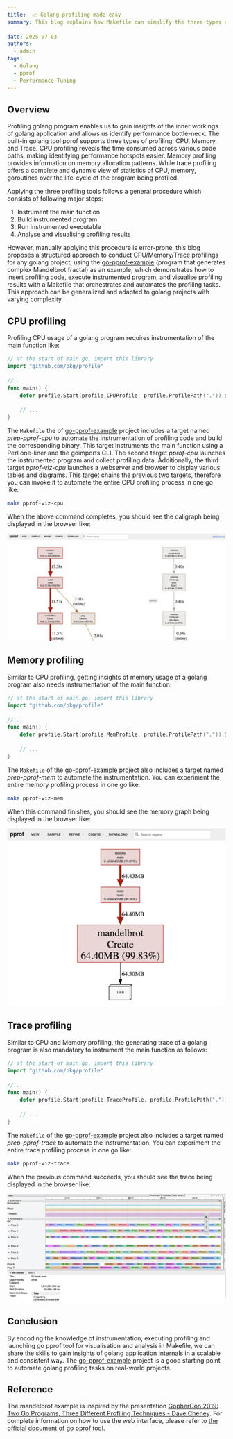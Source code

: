 ```yaml
---
title:  📈 Golang profiling made easy
summary: This blog explains how Makefile can simplify the three types of profilings, CPU, Memory and Trace, for golang programs using a mandelbrot fractal generation as example.

date: 2025-07-03
authors:
  - admin
tags:
  - Golang
  - pprof
  - Performance Tuning
---
```

## Overview

Profiling golang program enables us to gain insights of the inner workings of
golang application and allows us identify performance bottle-neck. The built-in
golang tool pprof supports three types of profiling: CPU, Memory, and Trace.
CPU profiling reveals the time consumed across various code paths, making
identifying performance hotspots easier. Memory profiling provides information
on memory allocation patterns. While trace profiling offers a complete and
dynamic view of statistics of CPU, memory, goroutines over the life-cycle of
the program being profiled.

Applying the three profiling tools follows a general procedure which consists
of following major steps:

1. Instrument the main function
2. Build instrumented program
3. Run instrumented executable
4. Analyse and visualising profiling results

However, manually applying this procedure is error-prone, this blog proposes a
structured approach to conduct CPU/Memory/Trace profilings for any golang
project, using the [go-pprof-example][2] (program that generates complex
Mandelbrot fractal) as an example, which demonstrates how to insert profiling
code, execute instrumented program, and visualise profiling results with a
Makefile that orchestrates and automates the profiling tasks. This approach can
be generalized and adapted to golang projects with varying complexity.

## CPU profiling

Profiling CPU usage of a golang program requires instrumentation of the main
function like:

~~~go
// at the start of main.go, import this library
import "github.com/pkg/profile"

//...
func main() {
	defer profile.Start(profile.CPUProfile, profile.ProfilePath(".")).Stop()

    // ...
}
~~~

The `Makefile` the of [go-pprof-example][2] project includes a target named
*prep-pprof-cpu* to automate the instrumentation of profiling code and build
the corresponding binary. This target instruments the main function using a
Perl one-liner and the goimports CLI. The second target *pprof-cpu* launches
the instrumented program and collect profiling data. Additionally, the third
target *pprof-viz-cpu* launches a webserver and browser to display various
tables and diagrams. This target chains the previous two targets, therefore you
can invoke it to automate the entire CPU profiling process in one go like:

~~~bash
make pprof-viz-cpu
~~~

When the above command completes, you should see the callgraph being displayed
in the browser like:

![Mandelbrot CPU profiling visuals](images/mandelbrot-cpu-pprof.jpg)

## Memory profiling

Similar to CPU profiling, getting insights of memory usage of a golang program
also needs instrumentation of the main function:

~~~go
// at the start of main.go, import this library
import "github.com/pkg/profile"

//...
func main() {
	defer profile.Start(profile.MemProfile, profile.ProfilePath(".")).Stop()

    // ...
}
~~~

The `Makefile` of the [go-pprof-example][2] project also includes a target
named *prep-pprof-mem* to automate the instrumentation. You can experiment the
entire memory profiling process in one go like:

~~~bash
make pprof-viz-mem
~~~

When this command finishes, you should see the memory graph being displayed
in the browser like:

![Mandelbrot Memory visuals](images/mandelbrot-mem-pprof.jpg)

## Trace profiling

Similar to CPU and Memory profiling, the generating trace of a golang program
is also mandatory to instrument the main function as follows:

~~~go
// at the start of main.go, import this library
import "github.com/pkg/profile"

//...
func main() {
	defer profile.Start(profile.TraceProfile, profile.ProfilePath(".")).Stop()

    // ...
}
~~~
The `Makefile` of the [go-pprof-example][2] project also includes a target
named *prep-pprof-trace* to automate the instrumentation. You can experiment the
entire trace profiling process in one go like:

~~~bash
make pprof-viz-trace
~~~

When the previous command succeeds, you should see the trace being displayed
in the browser like:

![Mandelbrot Trace visuals](images/mandelbrot-trace-pprof.jpg)

## Conclusion

By encoding the knowledge of instrumentation, executing profiling and launching
go pprof tool for visualisation and analysis in Makefile, we can share the
skills to gain insights of golang application internals in a scalable and
consistent way. The [go-pprof-example][2] project is a good starting point to
automate golang profiling tasks on real-world projects.

## Reference

The mandelbrot example is inspired by the presentation [GopherCon 2019: Two Go
Programs, Three Different Profiling Techniques - Dave Cheney][1]. For complete
information on how to use the web interface, please refer to [the official
document of go pprof tool][3].


[1]: https://www.youtube.com/watch?v=nok0aYiGiYA
[2]: https://github.com/schnell18/go-pprof-example
[3]: https://github.com/google/pprof/tree/main/doc#pprof
